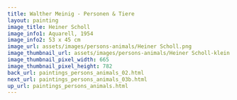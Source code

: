 ```yaml
---
title: Walther Meinig - Personen & Tiere
layout: painting
image_title: Heiner Scholl
image_info1: Aquarell, 1954
image_info2: 53 x 45 cm
image_url: assets/images/persons-animals/Heiner Scholl.png
image_thumbnail_url: assets/images/persons-animals/Heiner Scholl-klein.png
image_thumbnail_pixel_width: 665
image_thumbnail_pixel_height: 782
back_url: paintings_persons_animals_02.html
next_url: paintings_persons_animals_03b.html
up_url: paintings_persons_animals.html
---
```

